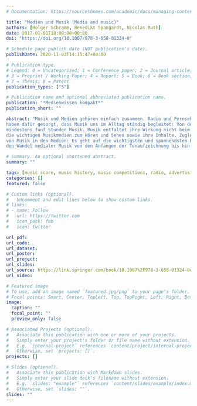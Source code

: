 ```yaml
---
# Documentation: https://sourcethemes.com/academic/docs/managing-content/

title: "Medien und Musik (Media and music)"
authors: [Holger Schramm, Benedikt Spangardt, Nicolas Ruth]
date: 2017-01-01T18:00:00+00:00
doi: "https://doi.org/10.1007/978-3-658-01324-0"

# Schedule page publish date (NOT publication's date).
publishDate: 2020-11-03T14:15:47+00:00

# Publication type.
# Legend: 0 = Uncategorized; 1 = Conference paper; 2 = Journal article;
# 3 = Preprint / Working Paper; 4 = Report; 5 = Book; 6 = Book section;
# 7 = Thesis; 8 = Patent
publication_types: ["5"]

# Publication name and optional abbreviated publication name.
publication: "*Medienwissen kompakt*"
publication_short: ""

abstract: "Musik und Medien gehören einfach zusammen. Radio und Fernsehen, Werbung und Kino, Smartphones, MP3-Player und Streamingdienste 
haben dafür gesorgt, dass Musik uns im Alltag ständig begleitet: Von den 16 Stunden am Tag, die wir nicht schlafen, hören wir im Durchschnitt 
mindestens fünf Stunden Musik. Musik entfaltet ihre Wirkung nicht beim Lesen, sondern beim Hören und Sehen. Dieses Buch thematisiert deshalb 
die wichtigen Musikmedien zum Hören und Sehen sowie ihre Inhalte. Zugleich ist das Buch ein Streifzug durch die Entwicklung und die Geschichte 
von Musik in den Medien: Es geht auf die wichtigsten und spannendsten Ereignisse, Erkenntnisse und Anekdoten ein und macht die Entwicklung und 
den Wandel medialer Musik von den Anfängen der Tonaufzeichnung bis hin zu den aktuellsten Angeboten und Entwicklungen nachvollziehbar. "

# Summary. An optional shortened abstract.
summary: ""

tags: [music score, music history, music competitions, radio, advertising, YouTube]
categories: []
featured: false

# Custom links (optional).
#   Uncomment and edit lines below to show custom links.
# links:
# - name: Follow
#   url: https://twitter.com
#   icon_pack: fab
#   icon: twitter

url_pdf:
url_code:
url_dataset:
url_poster:
url_project:
url_slides:
url_source: https://link.springer.com/book/10.1007%2F978-3-658-01324-0#about
url_video:

# Featured image
# To use, add an image named `featured.jpg/png` to your page's folder.
# Focal points: Smart, Center, TopLeft, Top, TopRight, Left, Right, BottomLeft, Bottom, BottomRight.
image:
  caption: ""
  focal_point: ""
  preview_only: false

# Associated Projects (optional).
#   Associate this publication with one or more of your projects.
#   Simply enter your project's folder or file name without extension.
#   E.g. `internal-project` references `content/project/internal-project/index.md`.
#   Otherwise, set `projects: []`.
projects: []

# Slides (optional).
#   Associate this publication with Markdown slides.
#   Simply enter your slide deck's filename without extension.
#   E.g. `slides: "example"` references `content/slides/example/index.md`.
#   Otherwise, set `slides: ""`.
slides: ""
---
```

